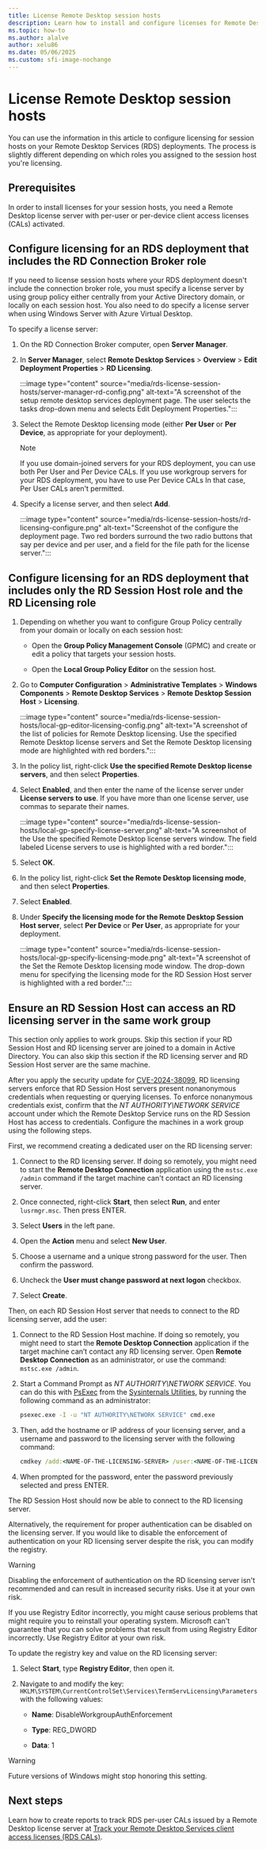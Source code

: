 ```yaml
---
title: License Remote Desktop session hosts
description: Learn how to install and configure licenses for Remote Desktop session hosts in Windows Server.
ms.topic: how-to
ms.author: alalve
author: xelu86
ms.date: 05/06/2025
ms.custom: sfi-image-nochange
---
```


# License Remote Desktop session hosts

You can use the information in this article to configure licensing for session hosts on your Remote Desktop Services (RDS) deployments. The process is slightly different depending on which roles you assigned to the session host you're licensing.

## Prerequisites

In order to install licenses for your session hosts, you need a Remote Desktop license server with per-user or per-device client access licenses (CALs) activated.

## Configure licensing for an RDS deployment that includes the RD Connection Broker role

If you need to license session hosts where your RDS deployment doesn't include the connection broker role, you must specify a license server by using group policy either centrally from your Active Directory domain, or locally on each session host. You also need to do specify a license server when using Windows Server with Azure Virtual Desktop.

To specify a license server:

1. On the RD Connection Broker computer, open **Server Manager**.
1. In **Server Manager**, select **Remote Desktop Services** > **Overview** > **Edit Deployment Properties** > **RD Licensing**.

   :::image type="content" source="media/rds-license-session-hosts/server-manager-rd-config.png" alt-text="A screenshot of the setup remote desktop services deployment page. The user selects the tasks drop-down menu and selects Edit Deployment Properties.":::

1. Select the Remote Desktop licensing mode (either **Per User** or **Per Device**, as appropriate for your deployment).

   > [!NOTE]
   > If you use domain-joined servers for your RDS deployment, you can use both Per User and Per Device CALs. If you use workgroup servers for your RDS deployment, you have to use Per Device CALs In that case, Per User CALs aren't permitted.

1. Specify a license server, and then select **Add**.

   :::image type="content" source="media/rds-license-session-hosts/rd-licensing-configure.png" alt-text="Screenshot of the configure the deployment page. Two red borders surround the two radio buttons that say per device and per user, and a field for the file path for the license server.":::

## Configure licensing for an RDS deployment that includes only the RD Session Host role and the RD Licensing role

1. Depending on whether you want to configure Group Policy centrally from your domain or locally on each session host:

   - Open the **Group Policy Management Console** (GPMC) and create or edit a policy that targets your session hosts.

   - Open the **Local Group Policy Editor** on the session host.

1. Go to **Computer Configuration** > **Administrative Templates** > **Windows Components** > **Remote Desktop Services** > **Remote Desktop Session Host** > **Licensing**.

   :::image type="content" source="media/rds-license-session-hosts/local-gp-editor-licensing-config.png" alt-text="A screenshot of the list of policies for Remote Desktop licensing. Use the specified Remote Desktop license servers and Set the Remote Desktop licensing mode are highlighted with red borders.":::

1. In the policy list, right-click **Use the specified Remote Desktop license servers**, and then select **Properties**.

1. Select **Enabled**, and then enter the name of the license server under **License servers to use**. If you have more than one license server, use commas to separate their names.

   :::image type="content" source="media/rds-license-session-hosts/local-gp-specify-license-server.png" alt-text="A screenshot of the Use the specified Remote Desktop license servers window. The field labeled License servers to use is highlighted with a red border.":::

1. Select **OK**.

1. In the policy list, right-click **Set the Remote Desktop licensing mode**, and then select **Properties**.

1. Select **Enabled**.

1. Under **Specify the licensing mode for the Remote Desktop Session Host server**, select **Per Device** or **Per User**, as appropriate for your deployment.

   :::image type="content" source="media/rds-license-session-hosts/local-gp-specify-licensing-mode.png" alt-text="A screenshot of the Set the Remote Desktop licensing mode window. The drop-down menu for specifying the licensing mode for the RD Session Host server is highlighted with a red border.":::

## Ensure an RD Session Host can access an RD licensing server in the same work group

This section only applies to work groups. Skip this section if your RD Session Host and RD licensing server are joined to a domain in Active Directory. You can also skip this section if the RD licensing server and RD Session Host server are the same machine.

After you apply the security update for [CVE-2024-38099](https://msrc.microsoft.com/update-guide/vulnerability/CVE-2024-38099), RD licensing servers enforce that RD Session Host servers present nonanonymous credentials when requesting or querying licenses. To enforce nonanymous credentials exist, confirm that the _NT AUTHORITY\NETWORK SERVICE_ account under which the Remote Desktop Service runs on the RD Session Host has access to credentials. Configure the machines in a work group using the following steps.

First, we recommend creating a dedicated user on the RD licensing server:

1. Connect to the RD licensing server. If doing so remotely, you might need to start the **Remote Desktop Connection** application using the `mstsc.exe /admin` command if the target machine can't contact an RD licensing server.

1. Once connected, right-click **Start**, then select **Run**, and enter `lusrmgr.msc`. Then press ENTER.

1. Select **Users** in the left pane.

1. Open the **Action** menu and select **New User**.

1. Choose a username and a unique strong password for the user. Then confirm the password.

1. Uncheck the **User must change password at next logon** checkbox.

1. Select **Create**.

Then, on each RD Session Host server that needs to connect to the RD licensing server, add the user:

1. Connect to the RD Session Host machine. If doing so remotely, you might need to start the **Remote Desktop Connection** application if the target machine can’t contact any RD licensing server. Open **Remote Desktop Connection** as an administrator, or use the command: `mstsc.exe /admin`.

1. Start a Command Prompt as _NT AUTHORITY\NETWORK SERVICE_. You can do this with [PsExec](/sysinternals/downloads/psexec) from the [Sysinternals Utilities](/sysinternals/downloads/), by running the following command as an administrator:

   ```cmd
   psexec.exe -I -u "NT AUTHORITY\NETWORK SERVICE" cmd.exe
   ```

1. Then, add the hostname or IP address of your licensing server, and a username and password to the licensing server with the following command:

   ```cmd
   cmdkey /add:<NAME-OF-THE-LICENSING-SERVER> /user:<NAME-OF-THE-LICENSING-SERVER>\<USERNAME> /pass
   ```

1. When prompted for the password, enter the password previously selected and press ENTER.

The RD Session Host should now be able to connect to the RD licensing server.

Alternatively, the requirement for proper authentication can be disabled on the licensing server. If you would like to disable the enforcement of authentication on your RD licensing server despite the risk, you can modify the registry.

> [!WARNING]
> Disabling the enforcement of authentication on the RD licensing server isn't recommended and can result in increased security risks. Use it at your own risk.
>
> If you use Registry Editor incorrectly, you might cause serious problems that might require you to reinstall your operating system. Microsoft can't guarantee that you can solve problems that result from using Registry Editor incorrectly. Use Registry Editor at your own risk.

To update the registry key and value on the RD licensing server:

1. Select **Start**, type **Registry Editor**, then open it.

1. Navigate to and modify the key: `HKLM\SYSTEM\CurrentControlSet\Services\TermServLicensing\Parameters` with the following values:

   - **Name**: DisableWorkgroupAuthEnforcement

   - **Type**: REG_DWORD

   - **Data**: 1

> [!WARNING]
> Future versions of Windows might stop honoring this setting.

## Next steps

Learn how to create reports to track RDS per-user CALs issued by a Remote Desktop license server at [Track your Remote Desktop Services client access licenses (RDS CALs)](rds-track-cals.md).
